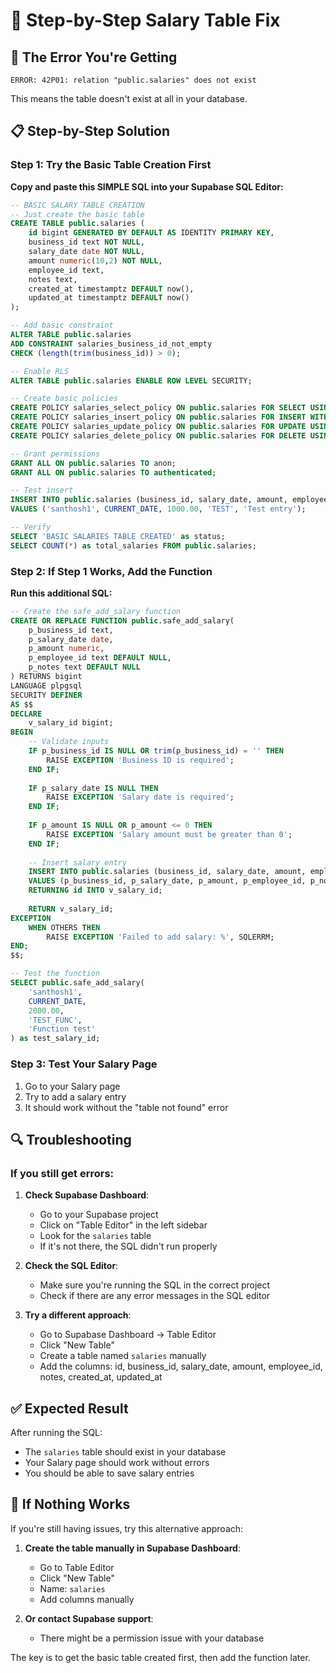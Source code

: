 # 🔧 Step-by-Step Salary Table Fix

## 🚨 **The Error You're Getting**
`ERROR: 42P01: relation "public.salaries" does not exist`

This means the table doesn't exist at all in your database.

## 📋 **Step-by-Step Solution**

### **Step 1: Try the Basic Table Creation First**

**Copy and paste this SIMPLE SQL into your Supabase SQL Editor:**

```sql
-- BASIC SALARY TABLE CREATION
-- Just create the basic table
CREATE TABLE public.salaries (
    id bigint GENERATED BY DEFAULT AS IDENTITY PRIMARY KEY,
    business_id text NOT NULL,
    salary_date date NOT NULL,
    amount numeric(10,2) NOT NULL,
    employee_id text,
    notes text,
    created_at timestamptz DEFAULT now(),
    updated_at timestamptz DEFAULT now()
);

-- Add basic constraint
ALTER TABLE public.salaries 
ADD CONSTRAINT salaries_business_id_not_empty 
CHECK (length(trim(business_id)) > 0);

-- Enable RLS
ALTER TABLE public.salaries ENABLE ROW LEVEL SECURITY;

-- Create basic policies
CREATE POLICY salaries_select_policy ON public.salaries FOR SELECT USING (true);
CREATE POLICY salaries_insert_policy ON public.salaries FOR INSERT WITH CHECK (true);
CREATE POLICY salaries_update_policy ON public.salaries FOR UPDATE USING (true);
CREATE POLICY salaries_delete_policy ON public.salaries FOR DELETE USING (true);

-- Grant permissions
GRANT ALL ON public.salaries TO anon;
GRANT ALL ON public.salaries TO authenticated;

-- Test insert
INSERT INTO public.salaries (business_id, salary_date, amount, employee_id, notes) 
VALUES ('santhosh1', CURRENT_DATE, 1000.00, 'TEST', 'Test entry');

-- Verify
SELECT 'BASIC SALARIES TABLE CREATED' as status;
SELECT COUNT(*) as total_salaries FROM public.salaries;
```

### **Step 2: If Step 1 Works, Add the Function**

**Run this additional SQL:**

```sql
-- Create the safe_add_salary function
CREATE OR REPLACE FUNCTION public.safe_add_salary(
    p_business_id text,
    p_salary_date date,
    p_amount numeric,
    p_employee_id text DEFAULT NULL,
    p_notes text DEFAULT NULL
) RETURNS bigint
LANGUAGE plpgsql
SECURITY DEFINER
AS $$
DECLARE
    v_salary_id bigint;
BEGIN
    -- Validate inputs
    IF p_business_id IS NULL OR trim(p_business_id) = '' THEN
        RAISE EXCEPTION 'Business ID is required';
    END IF;
    
    IF p_salary_date IS NULL THEN
        RAISE EXCEPTION 'Salary date is required';
    END IF;
    
    IF p_amount IS NULL OR p_amount <= 0 THEN
        RAISE EXCEPTION 'Salary amount must be greater than 0';
    END IF;
    
    -- Insert salary entry
    INSERT INTO public.salaries (business_id, salary_date, amount, employee_id, notes)
    VALUES (p_business_id, p_salary_date, p_amount, p_employee_id, p_notes)
    RETURNING id INTO v_salary_id;
    
    RETURN v_salary_id;
EXCEPTION
    WHEN OTHERS THEN
        RAISE EXCEPTION 'Failed to add salary: %', SQLERRM;
END;
$$;

-- Test the function
SELECT public.safe_add_salary(
    'santhosh1',
    CURRENT_DATE,
    2000.00,
    'TEST_FUNC',
    'Function test'
) as test_salary_id;
```

### **Step 3: Test Your Salary Page**

1. Go to your Salary page
2. Try to add a salary entry
3. It should work without the "table not found" error

## 🔍 **Troubleshooting**

### **If you still get errors:**

1. **Check Supabase Dashboard**:
   - Go to your Supabase project
   - Click on "Table Editor" in the left sidebar
   - Look for the `salaries` table
   - If it's not there, the SQL didn't run properly

2. **Check the SQL Editor**:
   - Make sure you're running the SQL in the correct project
   - Check if there are any error messages in the SQL editor

3. **Try a different approach**:
   - Go to Supabase Dashboard → Table Editor
   - Click "New Table"
   - Create a table named `salaries` manually
   - Add the columns: id, business_id, salary_date, amount, employee_id, notes, created_at, updated_at

## ✅ **Expected Result**

After running the SQL:
- The `salaries` table should exist in your database
- Your Salary page should work without errors
- You should be able to save salary entries

## 🚨 **If Nothing Works**

If you're still having issues, try this alternative approach:

1. **Create the table manually in Supabase Dashboard**:
   - Go to Table Editor
   - Click "New Table"
   - Name: `salaries`
   - Add columns manually

2. **Or contact Supabase support**:
   - There might be a permission issue with your database

The key is to get the basic table created first, then add the function later.
